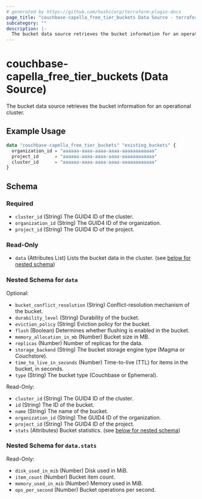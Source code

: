 ```yaml
---
# generated by https://github.com/hashicorp/terraform-plugin-docs
page_title: "couchbase-capella_free_tier_buckets Data Source - terraform-provider-couchbase-capella"
subcategory: ""
description: |-
  The bucket data source retrieves the bucket information for an operational cluster.
---
```


# couchbase-capella_free_tier_buckets (Data Source)

The bucket data source retrieves the bucket information for an operational cluster.

## Example Usage

```terraform
data "couchbase-capella_free_tier_buckets" "existing_buckets" {
  organization_id = "aaaaaa-aaaa-aaaa-aaaa-aaaaaaaaaaaa"
  project_id      = "aaaaaa-aaaa-aaaa-aaaa-aaaaaaaaaaaa"
  cluster_id      = "aaaaaa-aaaa-aaaa-aaaa-aaaaaaaaaaaa"
}
```

<!-- schema generated by tfplugindocs -->
## Schema

### Required

- `cluster_id` (String) The GUID4 ID of the cluster.
- `organization_id` (String) The GUID4 ID of the organization.
- `project_id` (String) The GUID4 ID of the project.

### Read-Only

- `data` (Attributes List) Lists the bucket data in the cluster. (see [below for nested schema](#nestedatt--data))

<a id="nestedatt--data"></a>
### Nested Schema for `data`

Optional:

- `bucket_conflict_resolution` (String) Conflict-resolution mechanism of the bucket.
- `durability_level` (String) Durability of the bucket.
- `eviction_policy` (String) Eviction policy for the bucket.
- `flush` (Boolean) Determines whether flushing is enabled in the bucket.
- `memory_allocation_in_mb` (Number) Bucket size in MB.
- `replicas` (Number) Number of replicas for the data.
- `storage_backend` (String) The bucket storage engine type (Magma or Couchstore).
- `time_to_live_in_seconds` (Number) Time-to-live (TTL) for items in the bucket, in seconds.
- `type` (String) The bucket type (Couchbase or Ephemeral).

Read-Only:

- `cluster_id` (String) The GUID4 ID of the cluster.
- `id` (String) The ID of the bucket.
- `name` (String) The name of the bucket.
- `organization_id` (String) The GUID4 ID of the organization.
- `project_id` (String) The GUID4 ID of the project.
- `stats` (Attributes) Bucket statistics. (see [below for nested schema](#nestedatt--data--stats))

<a id="nestedatt--data--stats"></a>
### Nested Schema for `data.stats`

Read-Only:

- `disk_used_in_mib` (Number) Disk used in MiB.
- `item_count` (Number) Bucket item count.
- `memory_used_in_mib` (Number) Memory used in MiB.
- `ops_per_second` (Number) Bucket operations per second.

